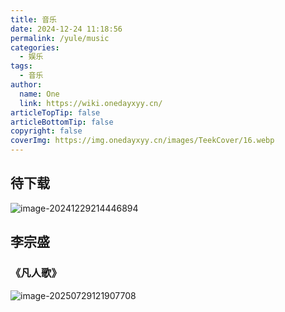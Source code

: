 ```yaml
---
title: 音乐
date: 2024-12-24 11:18:56
permalink: /yule/music
categories:
  - 娱乐
tags:
  - 音乐
author:
  name: One
  link: https://wiki.onedayxyy.cn/
articleTopTip: false
articleBottomTip: false
copyright: false
coverImg: https://img.onedayxyy.cn/images/TeekCover/16.webp
---
```




## 待下载

![image-20241229214446894](https://img.onedayxyy.cn/images/image-20241229214446894.png)



## 李宗盛

### 《凡人歌》

![image-20250729121907708](https://img.onedayxyy.cn/images/image-20250729121907708.png)
